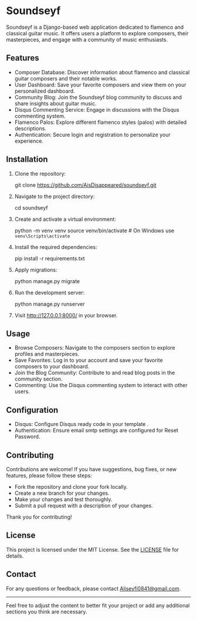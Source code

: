 # Soundseyf

Soundseyf is a Django-based web application dedicated to flamenco and classical guitar music. It offers users a platform to explore composers, their masterpieces, and engage with a community of music enthusiasts.

## Features

- Composer Database: Discover information about flamenco and classical guitar composers and their notable works.
- User Dashboard: Save your favorite composers and view them on your personalized dashboard.
- Community Blog: Join the Soundseyf blog community to discuss and share insights about guitar music.
- Disqus Commenting Service: Engage in discussions with the Disqus commenting system.
- Flamenco Palos: Explore different flamenco styles (palos) with detailed descriptions.
- Authentication: Secure login and registration to personalize your experience.

## Installation

1. Clone the repository:
  
   git clone <https://github.com/AisDisappeared/soundseyf.git>

2. Navigate to the project directory:
  
   cd soundseyf

3. Create and activate a virtual environment:
  
   python -m venv venv
   source venv/bin/activate  # On Windows use `venv\Scripts\activate`

4. Install the required dependencies:
  
   pip install -r requirements.txt

5. Apply migrations:
  
   python manage.py migrate

6. Run the development server:
  
   python manage.py runserver

7. Visit <http://127.0.0.1:8000/> in your browser.

## Usage

- Browse Composers: Navigate to the composers section to explore profiles and masterpieces.
- Save Favorites: Log in to your account and save your favorite composers to your dashboard.
- Join the Blog Community: Contribute to and read blog posts in the community section.
- Commenting: Use the Disqus commenting system to interact with other users.

## Configuration

- Disqus: Configure Disqus ready code in your template .
- Authentication: Ensure email smtp settings are configured for Reset Password.

## Contributing

Contributions are welcome! If you have suggestions, bug fixes, or new features, please follow these steps:

- Fork the repository and clone your fork locally.
- Create a new branch for your changes.
- Make your changes and test thoroughly.
- Submit a pull request with a description of your changes.

Thank you for contributing!

## License

This project is licensed under the MIT License. See the [LICENSE](LICENSE) file for details.

## Contact

For any questions or feedback, please contact [Aliseyfi0841@gmail.com](mailto:Aliseyfi0841@gmail.com).

---

Feel free to adjust the content to better fit your project or add any additional sections you think are necessary.
